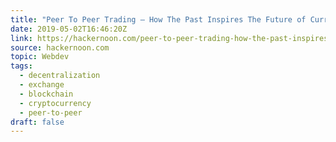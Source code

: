 ```yaml
---
title: "Peer To Peer Trading — How The Past Inspires The Future of Currency Exchange"
date: 2019-05-02T16:46:20Z
link: https://hackernoon.com/peer-to-peer-trading-how-the-past-inspires-the-future-of-currency-exchange-4e0ec3bad9ca?source=rss----3a8144eabfe3---4
source: hackernoon.com
topic: Webdev
tags:
  - decentralization
  - exchange
  - blockchain
  - cryptocurrency
  - peer-to-peer
draft: false
---
```

